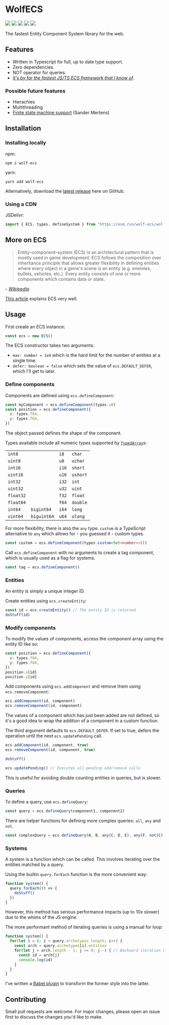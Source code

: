 # WolfECS
![](https://img.shields.io/npm/v/wolf-ecs)
![](https://img.shields.io/badge/coverage-95%25-brightgreen)
![](https://img.shields.io/npm/types/wolf-ecs)
![](https://img.shields.io/npm/dw/wolf-ecs)
![](https://img.shields.io/npm/l/wolf-ecs)

The fastest Entity Component System library for the web.

## Features
- Written in Typescript for full, up to date type support.
- Zero dependencies.
- NOT operator for queries.
- *[It's by far the fastest JS/TS ECS framework that I know of](https://github.com/noctjs/ecs-benchmark).*

### Possible future features
- Hierachies
- Multithreading
- [Finite state machine support](https://ajmmertens.medium.com/why-storing-state-machines-in-ecs-is-a-bad-idea-742de7a18e59) (Sander Mertens)

## Installation
### Installing locally
npm:
```
npm i wolf-ecs
```
yarn:
```
yarn add wolf-ecs
```
Alternatively, download the [latest release](https://github.com/EnderShadow8/wolf-ecs/releases) here on GitHub.

### Using a CDN
JSDelivr:
```js
import { ECS, types, defineSystem } from "https://esm.run/wolf-ecs/wolf-ecs.js"
```

## More on ECS
> Entity–component–system (ECS) is an architectural pattern that is mostly used in game development. ECS follows the composition over inheritance principle that allows greater flexibility in defining entities where every object in a game's scene is an entity (e.g. enemies, bullets, vehicles, etc.). Every entity consists of one or more components which contains data or state.

*- [Wikipedia](https://en.wikipedia.org/wiki/Entity_component_system)*

[This article](https://medium.com/ingeniouslysimple/entities-components-and-systems-89c31464240d) explains ECS very well.

## Usage
First create an ECS instance:
```js
const ecs = new ECS()
```
The ECS constructor takes two arguments:
- `max: number = 1e4` which is the hard limit for the number of entities at a single time.
- `defer: boolean = false` which sets the value of `ecs.DEFAULT_DEFER`, which I'll get to later.

### Define components
Components are defined using `ecs.defineComponent`:
```js
const myComponent = ecs.defineComponent(types.u8)
const position = ecs.defineComponent({
  x: types.f64,
  y: types.f64,
})
```
The object passed defines the shape of the component.

Types available include all numeric types supported by [`TypedArray`](https://developer.mozilla.org/en-US/docs/Web/JavaScript/Reference/Global_Objects/TypedArray)s:

|||||
| - | - | - | - |
| `int8` || `i8` | `char` |
| `uint8` || `u8` | `uchar` |
| `int16` || `i16` | `short` |
| `uint16` || `u16` | `ushort` |
| `int32` || `i32` | `int` |
| `uint32` || `u32` | `uint` |
| `float32` || `f32` | `float` |
| `float64` || `f64` | `double` |
| `int64` | `bigint64` | `i64` | `long` |
| `uint64`| `biguint64`  | `u64` | `ulong` |

For more flexibility, there is also the `any` type.
`custom` is a TypeScript alternative to `any` which allows for - you guessed it - custom types.
```ts
const custom = ecs.defineComponent(types.custom<Set<number>>())
```
Call `ecs.defineComponent` with no arguments to create a tag component, which is usually used as a flag for systems.
```js
const tag = ecs.defineComponent()
```

### Entities
An entity is simply a unique integer ID.

Create entities using `ecs.createEntity`:
```js
const id = ecs.createEntity() // The entity ID is returned
doStuff(id)
```

### Modify components
To modify the values of components, access the component array using the entity ID like so:
```js
const position = ecs.defineComponent({
  x: types.f64,
  y: types.f64,
})
position.x[id]
position.y[id]
```

Add components using `ecs.addComponent` and remove them using `ecs.removeComponent`:
```js
ecs.addComponent(id, component)
ecs.removeComponent(id, component)
```
The values of a component which has just been added are not defined, so it's a good idea to wrap the addition of a component in a custom function.

The third argument defaults to `ecs.DEFAULT_DEFER`. If set to true, defers the operation until the next `ecs.updatePending` call.
```js
ecs.addComponent(id, component, true)
ecs.removeComponent(id, component, true)

doStuff()

ecs.updatePending() // Executes all pending add/remove calls
```
This is useful for avoiding double counting entities in queries, but is slower.

### Queries
To define a query, use `ecs.defineQuery`:
```js
const query = ecs.defineQuery(component1, component2)
```
There are helper functions for defining more complex queries: `all`, `any` and `not`.
```js
const complexQuery = ecs.defineQuery(A, B, any(C, D, E), any(F, not(C), all(G, H, I))
```

### Systems
A system is a function which can be called. This involves iterating over the entities matched by a query.

Using the builtin `query.forEach` function is the more convenient way:
```js
function system() {
  query.forEach(() => {
    doStuff()
  })
}
```
However, this method has serious performance impacts (up to 10x slower) due to the whims of the JS engine.

The more performant method of iterating queries is using a manual for loop:
```js
function system() {
  for(let i = 0; i < query.archetypes.length; i++) {
    const arch = query.archetypes[i].entities
    for(let j = arch.length - 1; j >= 0; j--) { // Backward iteration helps prevent double counting entities
      const id = arch[j]
      console.log(id)
    }
  }
}
```
I've written a [Babel plugin](https://github.com/EnderShadow8/wolf-ecs-system-transform/tree/main) to transform the former style into the latter.

## Contributing
Small pull requests are welcome. For major changes, please open an issue first to discuss the changes you'd like to make.
